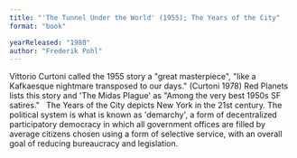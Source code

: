 ```yaml
---
title: "'The Tunnel Under the World' (1955); The Years of the City"
format: "book"

yearReleased: "1980"
author: "Frederik Pohl"
---
```

Vittorio Curtoni called the 1955 story a "great  masterpiece", "like a Kafkaesque nightmare transposed to our days." (Curtoni  1978) Red Planets lists this story and  'The Midas Plague' as "Among the very best 1950s SF satires."
 
The Years of the City depicts New York in the 21st  century. The political system is what is known as 'demarchy', a form of decentralized  participatory democracy in which  all government offices are filled by average citizens chosen using a form of  selective service, with an overall goal of reducing bureaucracy and legislation.